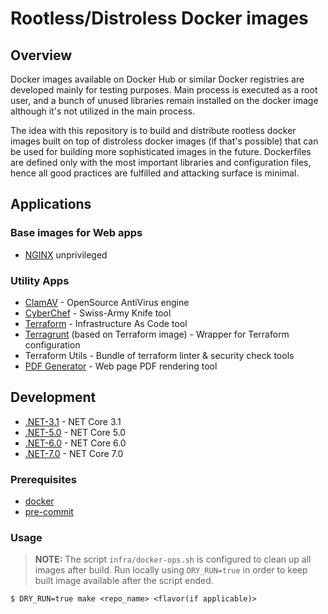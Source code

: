 # Rootless/Distroless Docker images

## Overview
Docker images available on Docker Hub or similar Docker registries are developed mainly for testing purposes. 
Main process is executed as a root user, and a bunch of unused libraries remain installed on the docker image although 
it's not utilized in the main process.

The idea with this repository is to build and distribute rootless docker images built on top of distroless docker images 
(if that's possible) that can be used for building more sophisticated images in the future.
Dockerfiles are defined only with the most important libraries and configuration files, hence all good practices are 
fulfilled and attacking surface is minimal.

## Applications

### Base images for Web apps
- [NGINX](https://github.com/nginxinc) unprivileged

### Utility Apps

- [ClamAV](https://www.clamav.net/) - OpenSource AntiVirus engine
- [CyberChef](https://github.com/gchq/CyberChef) - Swiss-Army Knife tool
- [Terraform](https://www.terraform.io/) - Infrastructure As Code tool
- [Terragrunt](https://terragrunt.gruntwork.io/) (based on Terraform image) - Wrapper for Terraform configuration
- Terraform Utils - Bundle of terraform linter & security check tools  
- [PDF Generator](https://github.com/alvarcarto/url-to-pdf-api) - Web page PDF rendering tool

## Development

- [.NET-3.1](https://dotnet.microsoft.com/download/dotnet/3.1) - NET Core 3.1
- [.NET-5.0](https://dotnet.microsoft.com/download/dotnet/5.0) - NET Core 5.0
- [.NET-6.0](https://dotnet.microsoft.com/download/dotnet/6.0) - NET Core 6.0
- [.NET-7.0](https://dotnet.microsoft.com/download/dotnet/7.0) - NET Core 7.0

### Prerequisites

- [docker](https://docs.docker.com/engine/install/)
- [pre-commit](https://pre-commit.com/#install)

### Usage

> **NOTE:**
The script `infra/docker-ops.sh` is configured to clean up all images after build. Run locally using `DRY_RUN=true` 
in order to keep built image available after the script ended.

```shell
$ DRY_RUN=true make <repo_name> <flavor(if applicable)>
```
